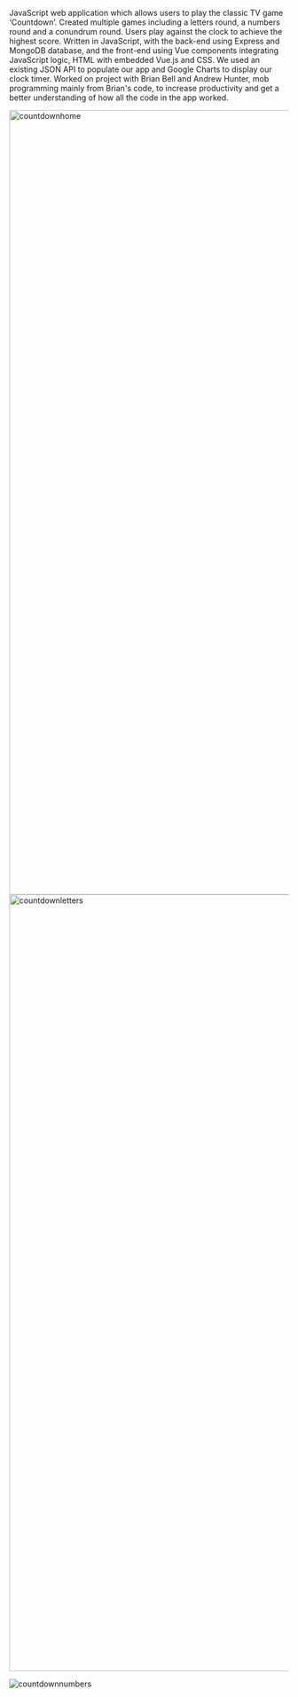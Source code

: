JavaScript web application which allows users to play the classic TV game ‘Countdown’. Created multiple games including a letters round, a numbers round and a conundrum round. Users play against the clock to achieve the highest score. Written in JavaScript, with the back-end using Express and MongoDB database, and the front-end using Vue components integrating JavaScript logic, HTML with embedded Vue.js and CSS. We used an existing JSON API to populate our app and Google Charts to display our clock timer.  Worked on project with Brian Bell and Andrew Hunter, mob programming mainly from Brian's code, to increase productivity and get a better understanding of how all the code in the app worked.

<img width="1415" alt="countdownhome" src="https://user-images.githubusercontent.com/75388411/113995905-92a3a000-984e-11eb-9c7f-6d779f58029e.png">

<img width="1401" alt="countdownletters" src="https://user-images.githubusercontent.com/75388411/113996020-aea74180-984e-11eb-93f2-0bef55e9eae3.png">

![countdownnumbers](https://user-images.githubusercontent.com/75388411/113996668-4b69df00-984f-11eb-8885-079909fdb717.png)
